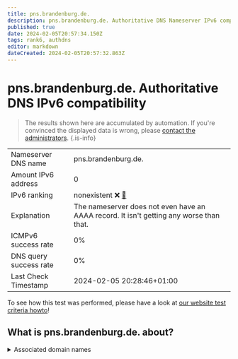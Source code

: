 ```yaml
---
title: pns.brandenburg.de.
description: pns.brandenburg.de. Authoritative DNS Nameserver IPv6 compatibility
published: true
date: 2024-02-05T20:57:34.150Z
tags: rank6, authdns
editor: markdown
dateCreated: 2024-02-05T20:57:32.863Z
---
```


# pns.brandenburg.de. Authoritative DNS IPv6 compatibility

> The results shown here are accumulated by automation. If you're convinced the displayed data is wrong, please [contact the administrators](/howto/chat). 
{.is-info}




|   |   |
| - | - |
| Nameserver DNS name | pns.brandenburg.de.
| Amount IPv6 address | 0
| IPv6 ranking | nonexistent :x: [🔗](/howto/ranking) |
| Explanation | The nameserver does not even have an AAAA record. It isn't getting any worse than that. |
| ICMPv6 success rate | 0%|
| DNS query success rate | 0% |
| Last Check Timestamp | 2024-02-05 20:28:46+01:00 |

To see how this test was performed, please have a look at [our website test criteria howto](/howto/testcriteria/authdns)!


## What is pns.brandenburg.de. about?






<details>
<summary>Associated domain names</summary>

www.brandenburg.de

</details>
